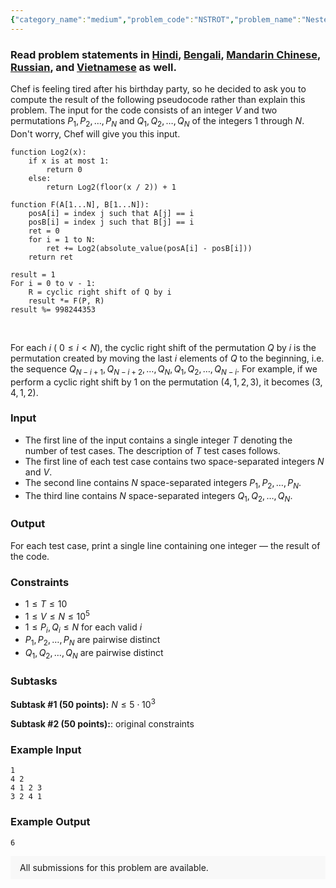 ```yaml
---
{"category_name":"medium","problem_code":"NSTROT","problem_name":"Nested Rotation","problemComponents":{"constraints":"","constraintsState":false,"subtasks":"","subtasksState":false,"inputFormat":"","inputFormatState":false,"outputFormat":"","outputFormatState":false,"sampleTestCases":{"0":{"id":1,"input":"1\r\n4 2\r\n4 1 2 3\r\n3 2 4 1","output":6,"explanation":"","isDeleted":false}}},"video_editorial_url":"","languages_supported":{"0":"CPP14","1":"C","2":"JAVA","3":"PYTH 3.6","4":"CPP17","5":"PYTH","6":"PYP3","7":"CS2","8":"ADA","9":"PYPY","10":"TEXT","11":"PAS fpc","12":"NODEJS","13":"RUBY","14":"PHP","15":"GO","16":"HASK","17":"TCL","18":"PERL","19":"SCALA","20":"LUA","21":"kotlin","22":"BASH","23":"JS","24":"LISP sbcl","25":"rust","26":"PAS gpc","27":"BF","28":"CLOJ","29":"R","30":"D","31":"CAML","32":"FORT","33":"ASM","34":"swift","35":"FS","36":"WSPC","37":"LISP clisp","38":"SQL","39":"SCM guile","40":"PERL6","41":"ERL","42":"CLPS","43":"ICK","44":"NICE","45":"PRLG","46":"ICON","47":"COB","48":"SCM chicken","49":"PIKE","50":"SCM qobi","51":"ST","52":"NEM"},"max_timelimit":2,"source_sizelimit":50000,"problem_author":"ezio_26","problem_tester":null,"date_added":"24-03-2020","tags":{"0":"contribution","1":"ezio_26","2":"ltime82","3":"medium","4":"observation","5":"taran_1407"},"problem_difficulty_level":"Medium","best_tag":"","editorial_url":"https://discuss.codechef.com/problems/NSTROT","time":{"view_start_date":1585408500,"submit_start_date":1585408500,"visible_start_date":1585408500,"end_date":1735669800},"is_direct_submittable":false,"problemDiscussURL":"https://discuss.codechef.com/search?q=NSTROT","is_proctored":false,"visitedContests":{},"layout":"problem"}
---
```

### Read problem statements in [Hindi](https://www.codechef.com/download/translated/LTIME82/hindi/NSTROT.pdf), [Bengali](https://www.codechef.com/download/translated/LTIME82/bengali/NSTROT.pdf), [Mandarin Chinese](https://www.codechef.com/download/translated/LTIME82/mandarin/NSTROT.pdf), [Russian](https://www.codechef.com/download/translated/LTIME82/russian/NSTROT.pdf), and [Vietnamese](https://www.codechef.com/download/translated/LTIME82/vietnamese/NSTROT.pdf) as well.

Chef is feeling tired after his birthday party, so he decided to ask you to compute the result of the following pseudocode rather than explain this problem. The input for the code consists of an integer $V$ and two permutations $P_1, P_2, \ldots, P_N$ and $Q_1, Q_2, \ldots, Q_N$ of the integers $1$ through $N$. Don't worry, Chef will give you this input.

```
function Log2(x):
    if x is at most 1:
        return 0
    else:
        return Log2(floor(x / 2)) + 1

function F(A[1...N], B[1...N]):
    posA[i] = index j such that A[j] == i
    posB[i] = index j such that B[j] == i
    ret = 0
    for i = 1 to N:
        ret += Log2(absolute_value(posA[i] - posB[i]))
    return ret

result = 1
For i = 0 to v - 1:
    R = cyclic right shift of Q by i
    result *= F(P, R)
result %= 998244353        
```
  

For each $i$  ( $0 \le i \lt N$), the cyclic right shift of the permutation $Q$ by $i$ is the permutation created by moving the last $i$ elements of $Q$ to the beginning, i.e. the sequence $Q_{N-i+1}, Q_{N-i+2}, \ldots, Q_N, Q_1, Q_2, \ldots, Q_{N-i}$. For example, if we perform a cyclic right shift by $1$ on the permutation $(4, 1, 2, 3)$, it becomes $(3, 4, 1, 2)$.

### Input
- The first line of the input contains a single integer $T$ denoting the number of test cases. The description of $T$ test cases follows.
- The first line of each test case contains two space-separated integers $N$ and $V$.
- The second line contains $N$ space-separated integers $P_1, P_2, \ldots, P_N$.
- The third line contains $N$ space-separated integers $Q_1, Q_2, \ldots, Q_N$.

### Output
For each test case, print a single line containing one integer ― the result of the code.

### Constraints
- $1 \le T \le 10$
- $1 \le V \le N \le 10^5$
- $1 \le P_i, Q_i \le N$ for each valid $i$
- $P_1, P_2, \ldots, P_N$ are pairwise distinct
- $Q_1, Q_2, \ldots, Q_N$ are pairwise distinct

### Subtasks
**Subtask #1 (50 points):** $N \le 5 \cdot 10^3$

**Subtask #2 (50 points):**: original constraints

### Example Input
```
1
4 2
4 1 2 3
3 2 4 1
```

### Example Output
```
6
```

<aside style='background: #f8f8f8;padding: 10px 15px;'><div>All submissions for this problem are available.</div></aside>